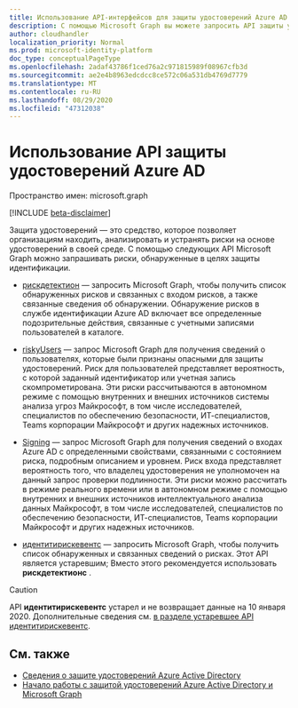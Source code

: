 ```yaml
---
title: Использование API-интерфейсов для защиты удостоверений Azure AD
description: С помощью Microsoft Graph вы можете запросить API защиты удостоверений для получения сведений о риске, обнаруженном службой Azure AD Identity Protection.
author: cloudhandler
localization_priority: Normal
ms.prod: microsoft-identity-platform
doc_type: conceptualPageType
ms.openlocfilehash: 2adaf43786f1ced76a2c971815989f08967cfb3d
ms.sourcegitcommit: ae2e4b8963edcdcc8ce572c06a531db4769d7779
ms.translationtype: MT
ms.contentlocale: ru-RU
ms.lasthandoff: 08/29/2020
ms.locfileid: "47312038"
---
```

# <a name="use-the-azure-ad-identity-protection-api"></a>Использование API защиты удостоверений Azure AD

Пространство имен: microsoft.graph

[!INCLUDE [beta-disclaimer](../../includes/beta-disclaimer.md)]

Защита удостоверений — это средство, которое позволяет организациям находить, анализировать и устранять риски на основе удостоверений в своей среде. С помощью следующих API Microsoft Graph можно запрашивать риски, обнаруженные в целях защиты идентификации. 

* [рискдетектион](riskdetection.md) — запросить Microsoft Graph, чтобы получить список обнаруженных рисков и связанных с входом рисков, а также связанные сведения об обнаружении. Обнаружение рисков в службе идентификации Azure AD включает все определенные подозрительные действия, связанные с учетными записями пользователей в каталоге.

* [riskyUsers](riskyuser.md) — запрос Microsoft Graph для получения сведений о пользователях, которые были признаны опасными для защиты удостоверений. Риск для пользователей представляет вероятность, с которой заданный идентификатор или учетная запись скомпрометирована. Эти риски рассчитываются в автономном режиме с помощью внутренних и внешних источников системы анализа угроз Майкрософт, в том числе исследователей, специалистов по обеспечению безопасности, ИТ-специалистов, Teams корпорации Майкрософт и других надежных источников.

* [Signing](signin.md) — запрос Microsoft Graph для получения сведений о входах Azure AD с определенными свойствами, связанными с состоянием риска, подробным описанием и уровнем. Риск входа представляет вероятность того, что владелец удостоверения не уполномочен на данный запрос проверки подлинности. Эти риски можно рассчитать в режиме реального времени или в автономном режиме с помощью внутренних и внешних источников интеллектуального анализа данных Майкрософт, в том числе исследователей, специалистов по обеспечению безопасности, ИТ-специалистов, Teams корпорации Майкрософт и других надежных источников.

* [идентитирискевентс](identityriskevent.md) — запросить Microsoft Graph, чтобы получить список обнаруженных и связанных сведений о рисках. Этот API является устаревшим; Вместо этого рекомендуется использовать **рискдетектионс** .

>[!CAUTION]
>API **идентитирискевентс** устарел и не возвращает данные на 10 января 2020. Дополнительные сведения см. [в разделе устаревшее API идентитирискевентс](https://developer.microsoft.com/office/blogs/deprecatation-of-the-identityriskevents-api/).

## <a name="see-also"></a>См. также

* [Сведения о защите удостоверений Azure Active Directory](https://docs.microsoft.com/azure/active-directory/identity-protection/overview-identity-protection)
* [Начало работы с защитой удостоверений Azure Active Directory и Microsoft Graph](https://docs.microsoft.com/azure/active-directory/identity-protection/howto-identity-protection-graph-api)

